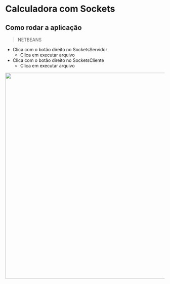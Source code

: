 # Calculadora com Sockets

## Como rodar a aplicação 

> NETBEANS
- Clica com o botão direito no SocketsServidor
  - Clica em executar arquivo
- Clica com o botão direito no SocketsCliente
  - Clica em executar arquivo

<img src="videos/CalculadoraSockets.gif" width="900px" height="650px"/>

